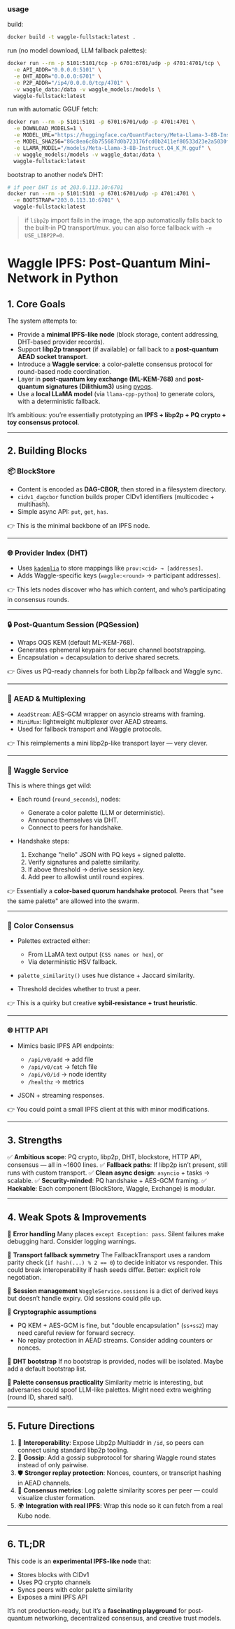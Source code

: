 

### usage

build:

```bash
docker build -t waggle-fullstack:latest .
```

run (no model download, LLM fallback palettes):

```bash
docker run --rm -p 5101:5101/tcp -p 6701:6701/udp -p 4701:4701/tcp \
  -e API_ADDR="0.0.0.0:5101" \
  -e DHT_ADDR="0.0.0.0:6701" \
  -e P2P_ADDR="/ip4/0.0.0.0/tcp/4701" \
  -v waggle_data:/data -v waggle_models:/models \
  waggle-fullstack:latest
```

run with automatic GGUF fetch:

```bash
docker run --rm -p 5101:5101 -p 6701:6701/udp -p 4701:4701 \
  -e DOWNLOAD_MODELS=1 \
  -e MODEL_URL="https://huggingface.co/QuantFactory/Meta-Llama-3-8B-Instruct-GGUF/resolve/main/Meta-Llama-3-8B-Instruct.Q4_K_M.gguf" \
  -e MODEL_SHA256="86c8ea6c8b755687d0b723176fcd0b2411ef80533d23e2a5030f845d13ab2db7" \
  -e LLAMA_MODEL="/models/Meta-Llama-3-8B-Instruct.Q4_K_M.gguf" \
  -v waggle_models:/models -v waggle_data:/data \
  waggle-fullstack:latest
```

bootstrap to another node’s DHT:

```bash
# if peer DHT is at 203.0.113.10:6701
docker run --rm -p 5101:5101 -p 6701:6701/udp -p 4701:4701 \
  -e BOOTSTRAP="203.0.113.10:6701" \
  waggle-fullstack:latest
```

> if `libp2p` import fails in the image, the app automatically falls back to the built-in PQ transport/mux. you can also force fallback with `-e USE_LIBP2P=0`.
>
> 


#  Waggle IPFS: Post-Quantum Mini-Network in Python

## 1. Core Goals

The system attempts to:

* Provide a **minimal IPFS-like node** (block storage, content addressing, DHT-based provider records).
* Support **libp2p transport** (if available) or fall back to a **post-quantum AEAD socket transport**.
* Introduce a **Waggle service**: a color-palette consensus protocol for round-based node coordination.
* Layer in **post-quantum key exchange (ML-KEM-768)** and **post-quantum signatures (Dilithium3)** using [pyoqs](https://github.com/open-quantum-safe/liboqs).
* Use a **local LLaMA model** (via `llama-cpp-python`) to generate colors, with a deterministic fallback.

It’s ambitious: you’re essentially prototyping an **IPFS + libp2p + PQ crypto + toy consensus protocol**.

---

## 2. Building Blocks

### 📦 BlockStore

* Content is encoded as **DAG-CBOR**, then stored in a filesystem directory.
* `cidv1_dagcbor` function builds proper CIDv1 identifiers (multicodec + multihash).
* Simple async API: `put`, `get`, `has`.

👉 This is the minimal backbone of an IPFS node.

---

### 🌐 Provider Index (DHT)

* Uses [`kademlia`](https://pypi.org/project/kademlia/) to store mappings like `prov:<cid> → [addresses]`.
* Adds Waggle-specific keys (`waggle:<round>` → participant addresses).

👉 This lets nodes discover who has which content, and who’s participating in consensus rounds.

---

### 🔒 Post-Quantum Session (PQSession)

* Wraps OQS KEM (default ML-KEM-768).
* Generates ephemeral keypairs for secure channel bootstrapping.
* Encapsulation + decapsulation to derive shared secrets.

👉 Gives us PQ-ready channels for both Libp2p fallback and Waggle sync.

---

### 🔑 AEAD & Multiplexing

* `AeadStream`: AES-GCM wrapper on asyncio streams with framing.
* `MiniMux`: lightweight multiplexer over AEAD streams.
* Used for fallback transport and Waggle protocols.

👉 This reimplements a mini libp2p-like transport layer — very clever.

---

### 🐝 Waggle Service

This is where things get wild:

* Each round (`round_seconds`), nodes:

  * Generate a color palette (LLM or deterministic).
  * Announce themselves via DHT.
  * Connect to peers for handshake.

* Handshake steps:

  1. Exchange "hello" JSON with PQ keys + signed palette.
  2. Verify signatures and palette similarity.
  3. If above threshold → derive session key.
  4. Add peer to allowlist until round expires.

👉 Essentially a **color-based quorum handshake protocol**. Peers that "see the same palette" are allowed into the swarm.

---

### 🎨 Color Consensus

* Palettes extracted either:

  * From LLaMA text output (`CSS names or hex`), or
  * Via deterministic HSV fallback.
* `palette_similarity()` uses hue distance + Jaccard similarity.
* Threshold decides whether to trust a peer.

👉 This is a quirky but creative **sybil-resistance + trust heuristic**.

---

### 🌐 HTTP API

* Mimics basic IPFS API endpoints:

  * `/api/v0/add` → add file
  * `/api/v0/cat` → fetch file
  * `/api/v0/id` → node identity
  * `/healthz` → metrics
* JSON + streaming responses.

👉 You could point a small IPFS client at this with minor modifications.

---

## 3. Strengths

✅ **Ambitious scope**: PQ crypto, libp2p, DHT, blockstore, HTTP API, consensus — all in \~1600 lines.
✅ **Fallback paths**: If libp2p isn’t present, still runs with custom transport.
✅ **Clean async design**: `asyncio` + tasks → scalable.
✅ **Security-minded**: PQ handshake + AES-GCM framing.
✅ **Hackable**: Each component (BlockStore, Waggle, Exchange) is modular.

---

## 4. Weak Spots & Improvements

🔸 **Error handling**
Many places `except Exception: pass`. Silent failures make debugging hard. Consider logging warnings.

🔸 **Transport fallback symmetry**
The FallbackTransport uses a random parity check (`if hash(...) % 2 == 0`) to decide initiator vs responder. This could break interoperability if hash seeds differ. Better: explicit role negotiation.

🔸 **Session management**
`WaggleService.sessions` is a dict of derived keys but doesn’t handle expiry. Old sessions could pile up.

🔸 **Cryptographic assumptions**

* PQ KEM + AES-GCM is fine, but "double encapsulation" (`ss+ss2`) may need careful review for forward secrecy.
* No replay protection in AEAD streams. Consider adding counters or nonces.

🔸 **DHT bootstrap**
If no bootstrap is provided, nodes will be isolated. Maybe add a default bootstrap list.

🔸 **Palette consensus practicality**
Similarity metric is interesting, but adversaries could spoof LLM-like palettes. Might need extra weighting (round ID, shared salt).

---

## 5. Future Directions

1. 🔧 **Interoperability**: Expose Libp2p Multiaddr in `/id`, so peers can connect using standard libp2p tooling.
2. 📡 **Gossip**: Add a gossip subprotocol for sharing Waggle round states instead of only pairwise.
3. 🛡 **Stronger replay protection**: Nonces, counters, or transcript hashing in AEAD channels.
4. 🧠 **Consensus metrics**: Log palette similarity scores per peer — could visualize cluster formation.
5. 🌍 **Integration with real IPFS**: Wrap this node so it can fetch from a real Kubo node.

---

## 6. TL;DR

This code is an **experimental IPFS-like node** that:

* Stores blocks with CIDv1
* Uses PQ crypto channels
* Syncs peers with color palette similarity
* Exposes a mini IPFS API

It’s not production-ready, but it’s a **fascinating playground** for post-quantum networking, decentralized consensus, and creative trust models.

